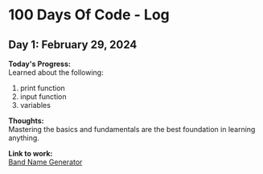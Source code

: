 # 100 Days Of Code - Log

## Day 1: February 29, 2024

**Today's Progress:**  
Learned about the following:
1. print function
2. input function
3. variables
  
**Thoughts:**  
Mastering the basics and fundamentals are the best foundation in learning anything.

**Link to work:**  
[Band Name Generator](https://replit.com/@lanlearn/band-name-generator-start)
